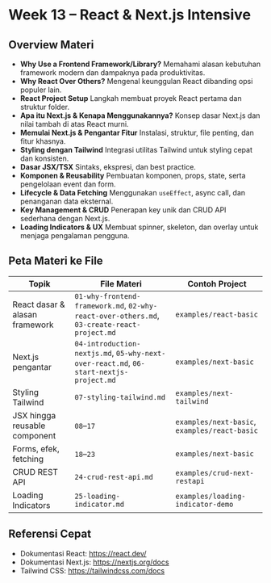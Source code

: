 # Week 13 – React & Next.js Intensive

## Overview Materi
- **Why Use a Frontend Framework/Library?** Memahami alasan kebutuhan framework modern dan dampaknya pada produktivitas.
- **Why React Over Others?** Mengenal keunggulan React dibanding opsi populer lain.
- **React Project Setup** Langkah membuat proyek React pertama dan struktur folder.
- **Apa itu Next.js & Kenapa Menggunakannya?** Konsep dasar Next.js dan nilai tambah di atas React murni.
- **Memulai Next.js & Pengantar Fitur** Instalasi, struktur, file penting, dan fitur khasnya.
- **Styling dengan Tailwind** Integrasi utilitas Tailwind untuk styling cepat dan konsisten.
- **Dasar JSX/TSX** Sintaks, ekspresi, dan best practice.
- **Komponen & Reusability** Pembuatan komponen, props, state, serta pengelolaan event dan form.
- **Lifecycle & Data Fetching** Menggunakan `useEffect`, async call, dan penanganan data eksternal.
- **Key Management & CRUD** Penerapan key unik dan CRUD API sederhana dengan Next.js.
- **Loading Indicators & UX** Membuat spinner, skeleton, dan overlay untuk menjaga pengalaman pengguna.

## Peta Materi ke File
| Topik | File Materi | Contoh Project |
| --- | --- | --- |
| React dasar & alasan framework | `01-why-frontend-framework.md`, `02-why-react-over-others.md`, `03-create-react-project.md` | `examples/react-basic` |
| Next.js pengantar | `04-introduction-nextjs.md`, `05-why-next-over-react.md`, `06-start-nextjs-project.md` | `examples/next-basic` |
| Styling Tailwind | `07-styling-tailwind.md` | `examples/next-tailwind` |
| JSX hingga reusable component | `08`–`17` | `examples/next-basic`, `examples/react-basic` |
| Forms, efek, fetching | `18`–`23` | `examples/next-basic` |
| CRUD REST API | `24-crud-rest-api.md` | `examples/crud-next-restapi` |
| Loading Indicators | `25-loading-indicator.md` | `examples/loading-indicator-demo` |


## Referensi Cepat
- Dokumentasi React: https://react.dev/
- Dokumentasi Next.js: https://nextjs.org/docs
- Tailwind CSS: https://tailwindcss.com/docs
